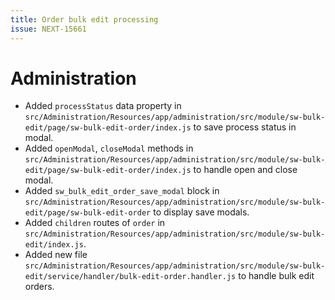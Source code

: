 ```yaml
---
title: Order bulk edit processing
issue: NEXT-15661
---
```

# Administration
* Added `processStatus` data property in `src/Administration/Resources/app/administration/src/module/sw-bulk-edit/page/sw-bulk-edit-order/index.js` to save process status in modal.
* Added `openModal`, `closeModal` methods in `src/Administration/Resources/app/administration/src/module/sw-bulk-edit/page/sw-bulk-edit-order/index.js` to handle open and close modal.
* Added `sw_bulk_edit_order_save_modal` block in `src/Administration/Resources/app/administration/src/module/sw-bulk-edit/page/sw-bulk-edit-order` to display save modals.
* Added `children` routes of `order` in `src/Administration/Resources/app/administration/src/module/sw-bulk-edit/index.js`.
* Added new file `src/Administration/Resources/app/administration/src/module/sw-bulk-edit/service/handler/bulk-edit-order.handler.js` to handle bulk edit orders. 

